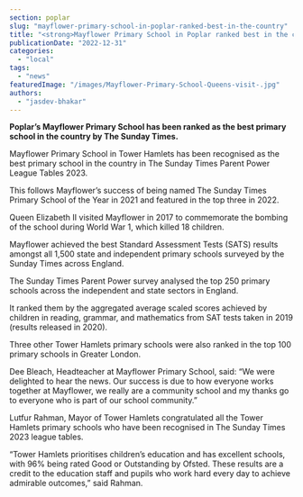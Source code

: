 ```yaml
---
section: poplar
slug: "mayflower-primary-school-in-poplar-ranked-best-in-the-country"
title: "<strong>Mayflower Primary School in Poplar ranked best in the country</strong>"
publicationDate: "2022-12-31"
categories: 
  - "local"
tags: 
  - "news"
featuredImage: "/images/Mayflower-Primary-School-Queens-visit-.jpg"
authors: 
  - "jasdev-bhakar"
---
```


**Poplar’s Mayflower Primary School has been ranked as the best primary school in the country by The Sunday Times.**

Mayflower Primary School in Tower Hamlets has been recognised as the best primary school in the country in The Sunday Times Parent Power League Tables 2023.

This follows Mayflower’s success of being named The Sunday Times Primary School of the Year in 2021 and featured in the top three in 2022. 

Queen Elizabeth II visited Mayflower in 2017 to commemorate the bombing of the school during World War 1, which killed 18 children.

Mayflower achieved the best Standard Assessment Tests (SATS) results amongst all 1,500 state and independent primary schools surveyed by the Sunday Times across England.

The Sunday Times Parent Power survey analysed the top 250 primary schools across the independent and state sectors in England.

It ranked them by the aggregated average scaled scores achieved by children in reading, grammar, and mathematics from SAT tests taken in 2019 (results released in 2020).

Three other Tower Hamlets primary schools were also ranked in the top 100 primary schools in Greater London.

Dee Bleach, Headteacher at Mayflower Primary School, said: “We were delighted to hear the news. Our success is due to how everyone works together at Mayflower, we really are a community school and my thanks go to everyone who is part of our school community.”

Lutfur Rahman, Mayor of Tower Hamlets congratulated all the Tower Hamlets primary schools who have been recognised in The Sunday Times 2023 league tables.

“Tower Hamlets prioritises children’s education and has excellent schools, with 96% being rated Good or Outstanding by Ofsted. These results are a credit to the education staff and pupils who work hard every day to achieve admirable outcomes,” said Rahman.
